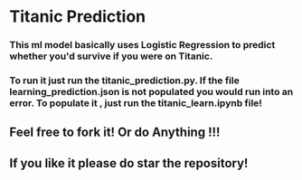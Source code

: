 # Titanic Prediction

### This ml model basically uses Logistic Regression to predict whether you'd survive if you were on Titanic.

### To run it just run the titanic_prediction.py. If the file learning_prediction.json is not populated you would run into an error. To populate it , just run the titanic_learn.ipynb file!

## Feel free to fork it! Or do Anything !!! 


## If you like it please do star the repository!
